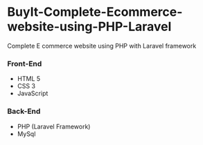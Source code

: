# BuyIt-Complete-Ecommerce-website-using-PHP-Laravel
Complete E commerce website using PHP with Laravel framework

### Front-End
- HTML 5
- CSS 3
- JavaScript

### Back-End
- PHP (Laravel Framework)
- MySql
